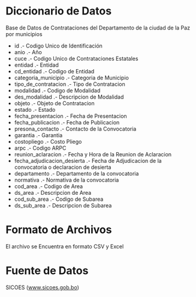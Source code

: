 # Diccionario de Datos
Base de Datos de Contrataciones del Departamento de la ciudad de la Paz por municipios


* id .- Codigo Unico de Identificación 
* anio .- Año
* cuce .- Codigo Unico de Contrataciones Estatales
* entidad .- Entidad
* cd_entidad .- Codigo de Entidad
* categoria_municipio .- Categoria de Municipio
* tipo_de_contratacion .- Tipo de Contratacion
* modalidad .- Codigo de Modalidad
* des_modalidad .- Descripcion de Modalidad
* objeto .- Objeto de Contratacion
* estado .- Estado
* fecha_presentacion .- Fecha de Presentacion 
* fecha_publicacion .- Fecha de Publicacion 
* presona_contacto .- Contacto de la Convocatoria 
* garantia .- Garantia
* costopliego .- Costo Pliego
* arpc .- Codigo ARPC
* reunion_aclaracion .- Fecha y Hora de la Reunion de Aclaracion
* fecha_adjudicacion_desierta .- Fecha de Adjudicacion de la convocatoria o declaracion de desierta
* departamento .- Departamento de la convocatoria
* normativa .- Normativa de la convocatoria
* cod_area .- Codigo de Area
* ds_area .- Descripcion de Area
* cod_sub_area .- Codigo de Subarea
* ds_sub_area .- Descripcion de Subarea

# Formato de Archivos

El archivo se Encuentra en formato CSV y Excel

# Fuente de Datos 

SICOES (www.sicoes.gob.bo)

